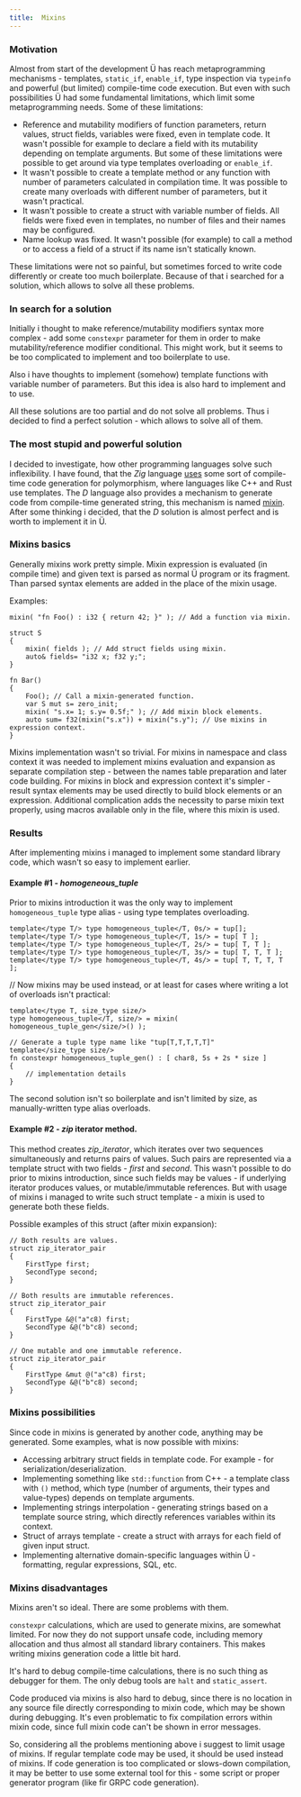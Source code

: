 ```yaml
---
title:  Mixins
---
```


### Motivation

Almost from start of the development Ü has reach metaprogramming mechanisms - templates, `static_if`, `enable_if`, type inspection via `typeinfo` and powerful (but limited) compile-time code execution.
But even with such possibilities Ü had some fundamental limitations, which limit some metaprogramming needs. Some of these limitations:

* Reference and mutability modifiers of function parameters, return values, struct fields, variables were fixed, even in template code. It wasn't possible for example to declare a field with its mutability depending on template arguments. But some of these limitations were possible to get around via type templates overloading or `enable_if`.
* It wasn't possible to create a template method or any function with number of parameters calculated in compilation time. It was possible to create many overloads with different number of parameters, but it wasn't practical.
* It wasn't possible to create a struct with variable number of fields. All fields were fixed even in templates, no number of files and their names may be configured.
* Name lookup was fixed. It wasn't possible (for example) to call a method or to access a field of a struct if its name isn't statically known.

These limitations were not so painful, but sometimes forced to write code differently or create too much boilerplate.
Because of that i searched for a solution, which allows to solve all these problems.


### In search for a solution

Initially i thought to make reference/mutability modifiers syntax more complex - add some `constexpr` parameter for them in order to make mutability/reference modifier conditional.
This might work, but it seems to be too complicated to implement and too boilerplate to use.

Also i have thoughts to implement (somehow) template functions with variable number of parameters.
But this idea is also hard to implement and to use.

All these solutions are too partial and do not solve all problems.
Thus i decided to find a perfect solution - which allows to solve all of them.


### The most stupid and powerful solution

I decided to investigate, how other programming languages solve such inflexibility.
I have found, that the _Zig_ language [uses](https://ziglang.org/documentation/0.12.0/#Generic-Data-Structures) some sort of compile-time code generation for polymorphism, where languages like C++ and Rust use templates.
The _D_ language also provides a mechanism to generate code from compile-time generated string, this mechanism is named [mixin](https://dlang.org/articles/mixin.html).
After some thinking i decided, that the _D_ solution is almost perfect and is worth to implement it in Ü.


### Mixins basics

Generally mixins work pretty simple.
Mixin expression is evaluated (in compile time) and given text is parsed as normal Ü program or its fragment.
Than parsed syntax elements are added in the place of the mixin usage.

Examples:

```
mixin( "fn Foo() : i32 { return 42; }" ); // Add a function via mixin.

struct S
{
    mixin( fields ); // Add struct fields using mixin.
    auto& fields= "i32 x; f32 y;";
}

fn Bar()
{
    Foo(); // Call a mixin-generated function.
    var S mut s= zero_init;
    mixin( "s.x= 1; s.y= 0.5f;" ); // Add mixin block elements.
    auto sum= f32(mixin("s.x")) + mixin("s.y"); // Use mixins in expression context.
}
```

Mixins implementation wasn't so trivial.
For mixins in namespace and class context it was needed to implement mixins evaluation and expansion as separate compilation step - between the names table preparation and later code building.
For mixins in block and expression context it's simpler - result syntax elements may be used directly to build block elements or an expression.
Additional complication adds the necessity to parse mixin text properly, using macros available only in the file, where this mixin is used.


### Results

After implementing mixins i managed to implement some standard library code, which wasn't so easy to implement earlier.


#### Example #1 - _homogeneous_tuple_

Prior to mixins introduction it was the only way to implement `homogeneous_tuple` type alias - using type templates overloading.
```
template</type T/> type homogeneous_tuple</T, 0s/> = tup[];
template</type T/> type homogeneous_tuple</T, 1s/> = tup[ T ];
template</type T/> type homogeneous_tuple</T, 2s/> = tup[ T, T ];
template</type T/> type homogeneous_tuple</T, 3s/> = tup[ T, T, T ];
template</type T/> type homogeneous_tuple</T, 4s/> = tup[ T, T, T, T ];
```

// Now mixins may be used instead, or at least for cases where writing a lot of overloads isn't practical:
```
template</type T, size_type size/>
type homogeneous_tuple</T, size/> = mixin( homogeneous_tuple_gen</size/>() );

// Generate a tuple type name like "tup[T,T,T,T,T]"
template</size_type size/>
fn constexpr homogeneous_tuple_gen() : [ char8, 5s + 2s * size ]
{
	// implementation details
}

```

The second solution isn't so boilerplate and isn't limited by size, as manually-written type alias overloads.


#### Example #2 - _zip_ iterator method.

This method creates _zip_iterator_, which iterates over two sequences simultaneously and returns pairs of values.
Such pairs are represented via a template struct with two fields - _first_ and _second_.
This wasn't possible to do prior to mixins introduction, since such fields may be values - if underlying iterator produces values, or mutable/immutable references.
But with usage of mixins i managed to write such struct template - a mixin is used to generate both these fields.

Possible examples of this struct (after mixin expansion):
```
// Both results are values.
struct zip_iterator_pair
{
    FirstType first;
    SecondType second;
}
```
```
// Both results are immutable references.
struct zip_iterator_pair
{
    FirstType &@("a"c8) first;
    SecondType &@("b"c8) second;
}
```
```
// One mutable and one immutable reference.
struct zip_iterator_pair
{
    FirstType &mut @("a"c8) first;
    SecondType &@("b"c8) second;
}
```


### Mixins possibilities

Since code in mixins is generated by another code, anything may be generated.
Some examples, what is now possible with mixins:

* Accessing arbitrary struct fields in template code. For example - for serialization/deserialization.
* Implementing something like `std::function` from C++ - a template class with `()` method, which type (number of arguments, their types and value-types) depends on template arguments.
* Implementing strings interpolation - generating strings based on a template source string, which directly references variables within its context.
* Struct of arrays template - create a struct with arrays for each field of given input struct.
* Implementing alternative domain-specific languages within Ü - formatting, regular expressions, SQL, etc.


### Mixins disadvantages

Mixins aren't so ideal.
There are some problems with them.

`constexpr` calculations, which are used to generate mixins, are somewhat limited.
For now they do not support unsafe code, including memory allocation and thus almost all standard library containers.
This makes writing mixins generation code a little bit hard.

It's hard to debug compile-time calculations, there is no such thing as debugger for them.
The only debug tools are `halt` and `static_assert`.

Code produced via mixins is also hard to debug, since there is no location in any source file directly corresponding to mixin code, which may be shown during debugging.
It's even problematic to fix compilation errors within mixin code, since full mixin code can't be shown in error messages.

So, considering all the problems mentioning above i suggest to limit usage of mixins.
If regular template code may be used, it should be used instead of mixins.
If code generation is too complicated or slows-down compilation, it may be better to use some external tool for this - some script or proper generator program (like fir GRPC code generation).
